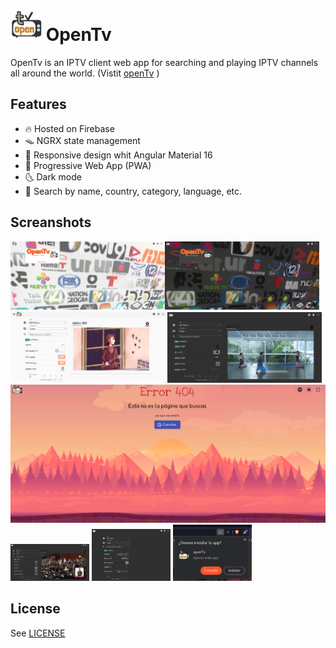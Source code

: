 <h1><img src="src/assets/icons/openTv_transparent.png" alt="OpenTv logo" style="height: 50px; width:auto;"/> OpenTv </h1>

OpenTv is an IPTV client web app for searching and playing IPTV channels all around the world. (Vistit [openTv](https://opentv.web.app/) )

## Features

- 🔥 Hosted on Firebase
- 🪤 NGRX state management
- 📐 Responsive design whit Angular Material 16
- 📱 Progressive Web App (PWA)
- 🌜 Dark mode
- 🔎 Search by name, country, category, language, etc.

## Screanshots

<img src="src/assets/screenshots/screenshot02.png" alt="OpenTv screenshot cover" style="height: auto; width:49%;"/><img src="src/assets/screenshots/screenshot05.png" alt="OpenTv screenshot cover" style="height: auto; width:49%;"/>
<img src="src/assets/screenshots/screenshot01.png" alt="OpenTv screenshot light" style="height: auto; width:49%;"/>
<img src="src/assets/screenshots/screenshot04.png" alt="OpenTv screenshot dark search" style="height: auto; width:49%;"/>
<img src="src/assets/screenshots/screenshot06.png" alt="OpenTv screenshot dark" style="height: auto; width:100%;"/>
<img src="src/assets/screenshots/screenshot07.png" alt="OpenTv screenshot dark" style="height: auto; width:25%;"/>
<img src="src/assets/screenshots/screenshot03.png" alt="OpenTv screenshot dark" style="height: auto; width:25%;"/>
<img src="src/assets/screenshots/screenshot08.png" alt="OpenTv screenshot dark" style="height: auto; width:25%;"/>

## License

See [LICENSE](LICENSE)
